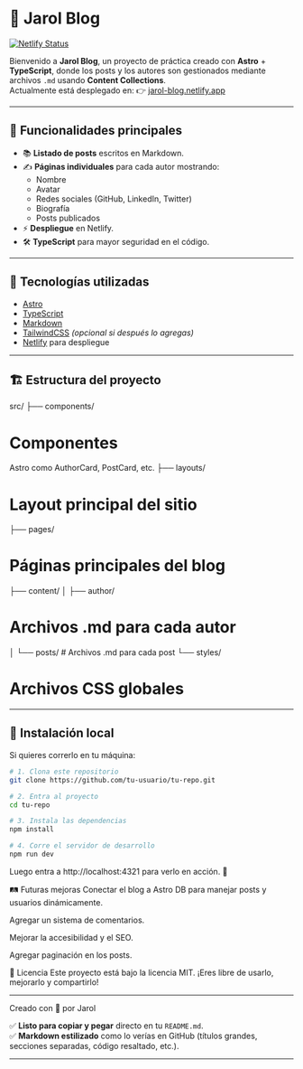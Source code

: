 # 🚀 Jarol Blog

[![Netlify Status](https://api.netlify.com/api/v1/badges/your-badge-here/deploy-status)](https://jarol-blog.netlify.app)

Bienvenido a **Jarol Blog**, un proyecto de práctica creado con **Astro** +
**TypeScript**, donde los posts y los autores son gestionados mediante archivos
`.md` usando **Content Collections**.  
Actualmente está desplegado en: 👉
[jarol-blog.netlify.app](https://jarol-blog.netlify.app)

---

## 🌟 Funcionalidades principales

- 📚 **Listado de posts** escritos en Markdown.
- ✍️ **Páginas individuales** para cada autor mostrando:
  - Nombre
  - Avatar
  - Redes sociales (GitHub, LinkedIn, Twitter)
  - Biografía
  - Posts publicados
- ⚡ **Despliegue** en Netlify.
- 🛠️ **TypeScript** para mayor seguridad en el código.

---

## 🧱 Tecnologías utilizadas

- [Astro](https://astro.build/)
- [TypeScript](https://www.typescriptlang.org/)
- [Markdown](https://www.markdownguide.org/)
- [TailwindCSS](https://tailwindcss.com/) _(opcional si después lo agregas)_
- [Netlify](https://www.netlify.com/) para despliegue

---

## 🏗️ Estructura del proyecto

src/ ├── components/

# Componentes

Astro como AuthorCard, PostCard, etc. ├── layouts/

# Layout principal del sitio

├── pages/

# Páginas principales del blog

├── content/ │ ├── author/

# Archivos .md para cada autor

│ └── posts/ # Archivos .md para cada post └── styles/

# Archivos CSS globales

---

## 🚀 Instalación local

Si quieres correrlo en tu máquina:

```bash
# 1. Clona este repositorio
git clone https://github.com/tu-usuario/tu-repo.git

# 2. Entra al proyecto
cd tu-repo

# 3. Instala las dependencias
npm install

# 4. Corre el servidor de desarrollo
npm run dev
```

Luego entra a http://localhost:4321 para verlo en acción. 🎉

🛤️ Futuras mejoras Conectar el blog a Astro DB para manejar posts y usuarios
dinámicamente.

Agregar un sistema de comentarios.

Mejorar la accesibilidad y el SEO.

Agregar paginación en los posts.

📜 Licencia Este proyecto está bajo la licencia MIT. ¡Eres libre de usarlo,
mejorarlo y compartirlo!

---

Creado con 💙 por Jarol

✅ **Listo para copiar y pegar** directo en tu `README.md`.  
✅ **Markdown estilizado** como lo verías en GitHub (títulos grandes, secciones
separadas, código resaltado, etc.).

---
